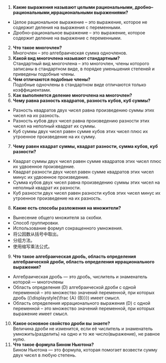 <head>
    <script src="https://cdn.mathjax.org/mathjax/latest/MathJax.js?config=TeX-AMS-MML_HTMLorMML" type="text/javascript"></script>
    <script type="text/x-mathjax-config">
        MathJax.Hub.Config({
            tex2jax: {
            skipTags: ['script', 'noscript', 'style', 'textarea', 'pre'],
            inlineMath: [['$','$']]
            }
        });
    </script>
</head>

1.	**Какие выражения называют целыми рациональными, дробно–рациональными,иррациональными выражениями?**  
- Целое рациональное выражение – это выражение, которое не содержит деления на выражения с переменными.  
- Дробно–рациональное выражение – это выражение, которое содержит деление на выражение с переменными.  
2.	**Что такое многочлен?**  
Многочлен – это алгебраическая сумма одночленов.
3.	**Какой вид многочлена называют стандартным?**  
Стандартный вид многочлена – это многочлен, члены которого записаны в стандартном виде, в порядке уменьшения степеней и приведены подобные члены.
4.	**Чем отличаются подобные члены?**  
Подобные одночлены в стандартном виде отличаются только коэффициентами. 
5.	**Как выполняется деление многочлена на многочлен?**  
6.	**Чему равна разность квадратов, разность кубов, куб суммы?**  
- Разность квадратов двух чисел равна произведению суммы этих чисел на их разность.  
- Разность кубов двух чисел равна произведению разности этих чисел на неполный квадрат их суммы.  
- Куб суммы двух чисел равен сумме кубов этих чисел плюс их утроенное произведение на их сумму.  
7. **Чему равен квадрат суммы, квадрат разности, сумма кубов, куб разности?**  
- Квадрат суммы двух чисел равен сумме квадратов этих чисел плюс их удвоенное произведение.  
- Квадрат разности двух чисел равен сумме квадратов этих чисел минус их удвоенное произведение.  
- Сумма кубов двух чисел равна произведению суммы этих чисел на неполный квадрат их разности.  
- Куб разности двух чисел равен разности кубов этих чисел минус их утроенное произведение на их разность.
8. **Какие есть способы разложения на множители?**  
- Вынесение общего множителя за скобки.  
- Способ группировки.  
- Использование формул сокращенного умножения.  
- 将公因数从括号中取出。
- 分组方法。
- 使用缩写乘法公式。
9.  **Что такое алгебраическая дробь, область определения алгебраической дроби, область определения иррационального выражения?**    
- Алгебраическая дробь — это дробь, числитель и знаменатель которой — многочлены 
- Область определения (D) алгебраической дроби с одной переменной – это множество значений переменной, при которых дробь \({\displaystyle{\frac {A} {B}}}\) имеет смысл.  
- Область определения иррационального выражения (D) с
одной переменной – это множество значений переменной, при которых выражение имеет смысл.
10. **Какое основное свойство дроби вы знаете?**    
Величина дроби не изменится, если её числитель и знаменатель умножить(разделить) на одно и то же число(выражение), не равное нулю.
11. **Что такое формула Бином Ньютона?**  
Бином Ньютона — это формула, которая помогает возвести сумму двух чисел в любую степень. 
